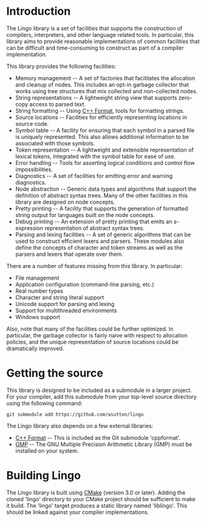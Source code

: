 # Introduction

The Lingo library is a set of facilities that supports the construction of
compilers, interpreters, and other language related tools. In particular,
this library aims to provide reasonable implementations of common facilities
that can be difficult and time-consuming to construct as part of a compiler
implementation.

This library provides the following facilities:

- Memory management -- A set of factories that facilitates the allocation
  and cleanup of nodes. This includes an opt-in garbage collector that
  works using tree structures that mix collected and non-collected nodes.
- String representations -- A lightweight string view that supports
  zero-copy access to parsed text.
- String formatting -- Using [C++ Format](http://cppformat.github.io), tools
  for formatting strings.
- Source locations -- Facilities for efficiently representing locations in
  source code.
- Symbol table -- A facility for ensuring that each symbol in a parsed
  file is uniquely represented. This also allows additional information
  to be associated with those symbols. 
- Token representation -- A lightweight and extensible representation
  of lexical tokens, integrated with the symbol table for ease of use.
- Error handling -- Tools for asserting logical conditions and control
  flow impossibilities.
- Diagnostics -- A set of facilities for emitting error and warning
  diagnostics.
- Node abstraction -- Generic data types and algorithms that support the 
  definition of abstract syntax trees. Many of the other facilities in
  this library are designed on node concepts.
- Pretty printing -- A facility that supports the generation of formatted
  string output for languages built on the node concepts.
- Debug printing -- An extension of pretty printing that emits an
  s-expression representation of abstract syntax trees.
- Parsing and lexing facilities -- A set of generic algorithms that can
  be used to construct efficient lexers and parsers. These modules
  also define the concepts of character and token streams as well as the
  parsers and lexers that operate over them.

There are a number of features missing from this library. In particular:

- File management
- Application configuration (command-line parsing, etc.)
- Real number types
- Character and string literal support
- Unicode support for parsing and lexing
- Support for multithreaded environments
- Windows support

Also, note that many of the facilities could be further optimized. In
particular, the garbage collector is fairly naive with respect to
allocation policies, and the unique representation of source locations
could be dramatically improved.


# Getting the source

This library is designed to be included as a submodule in a larger
project. For your compiler, add this submodule from your top-level
source directory using the following command:

```shell
git submodule add https://github.com/asutton/lingo
```

The Lingo library also depends on a few external libraries:

- [C++ Format](http://cppformat.github.io) -- This is included as the Git
  submodule 'cppformat'.
- [GMP](https://gmplib.org) -- The GNU Multiple Precision Arithmetic Library
  (GMP) must be installed on your system.


# Building Lingo

The Lingo library is built using [CMake](https://cmake.org) (version 3.0
or later). Adding the cloned 'lingo' directory to your CMake project should
be sufficient to make it build. The 'lingo' target produces a static library
named 'liblingo'. This should be linked against your compiler
implementations.
